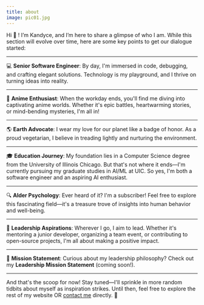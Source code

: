 ```yaml
---
title: about
image: pic01.jpg
---
```


Hi 👋 ! I’m Kandyce, and I’m here to share a glimpse of who I am. While this section will evolve over time, here are some key points to get our dialogue started:

---

💻 **Senior Software Engineer**: By day, I'm immersed in code, debugging, and crafting elegant solutions. Technology is my playground, and I thrive on turning ideas into reality.

---

🌸 **Anime Enthusiast**: When the workday ends, you'll find me diving into captivating anime worlds. Whether it's epic battles, heartwarming stories, or mind-bending mysteries, I'm all in!

---

🌎 **Earth Advocate**: I wear my love for our planet like a badge of honor. As a proud vegetarian, I believe in treading lightly and nurturing the environment.

---

🎓 **Education Journey**: My foundation lies in a Computer Science degree from the University of Illinois Chicago. But that's not where it ends—I'm currently pursuing my graduate studies in AI/ML at UIC. So yes, I'm both a software engineer and an aspiring AI enthusiast.

---

🔍 **Alder Psychology**: Ever heard of it? I'm a subscriber! Feel free to explore this fascinating field—it's a treasure trove of insights into human behavior and well-being.

---

🌟 **Leadership Aspirations**: Wherever I go, I aim to lead. Whether it's mentoring a junior developer, organizing a team event, or contributing to open-source projects, I'm all about making a positive impact.

---

📜 **Mission Statement**: Curious about my leadership philosophy? Check out my **Leadership Mission Statement** (coming soon!).

---

And that's the scoop for now! Stay tuned—I'll sprinkle in more random tidbits about myself as inspiration strikes. Until then, feel free to explore the rest of my website OR [contact me](contact.md) directly. 🚀